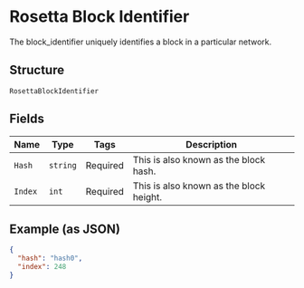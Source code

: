 
# Rosetta Block Identifier

The block_identifier uniquely identifies a block in a particular network.

## Structure

`RosettaBlockIdentifier`

## Fields

| Name | Type | Tags | Description |
|  --- | --- | --- | --- |
| `Hash` | `string` | Required | This is also known as the block hash. |
| `Index` | `int` | Required | This is also known as the block height. |

## Example (as JSON)

```json
{
  "hash": "hash0",
  "index": 248
}
```

